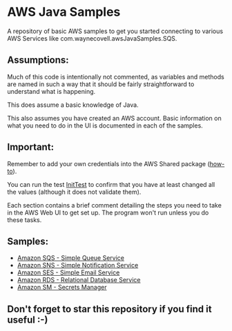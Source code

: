 # AWS Java Samples
A repository of basic AWS samples to get you started connecting to various AWS Services like com.waynecovell.awsJavaSamples.SQS.

## Assumptions:

Much of this code is intentionally not commented, as variables and methods are named in such a way that it should be fairly straightforward to understand what is happening.

This does assume a basic knowledge of Java.

This also assumes you have created an AWS account. Basic information on what you need to do in the UI is documented in each of the samples.

## Important:

Remember to add your own credentials into the AWS Shared package ([how-to](https://aws.amazon.com/premiumsupport/knowledge-center/create-access-key/)).

You can run the test [InitTest](src/test/java/InitTest.java) to confirm that you have at least changed all the values (although it does not validate them).

Each section contains a brief comment detailing the steps you need to take in the AWS Web UI to get set up. The program won't run unless you do these tasks.

## Samples:

* [Amazon SQS - Simple Queue Service](src/main/java/com/waynecovell/awsJavaSamples/SQS/SQS_Start.java)
* [Amazon SNS - Simple Notification Service](src/main/java/com/waynecovell/awsJavaSamples/SNS/SNS_Start.java)
* [Amazon SES - Simple Email Service](src/main/java/com/waynecovell/awsJavaSamples/SES/SES_Start.java)
* [Amazon RDS - Relational Database Service](src/main/java/com/waynecovell/awsJavaSamples/RDS/RDS_Start.java)
* [Amazon SM - Secrets Manager](src/main/java/com/waynecovell/awsJavaSamples/SM/SM_Start.java)

## Don't forget to star this repository if you find it useful :-)
